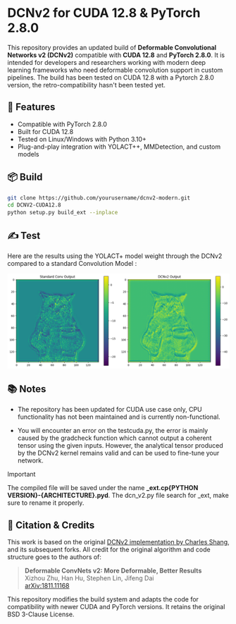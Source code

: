 # DCNv2 for CUDA 12.8 & PyTorch 2.8.0

This repository provides an updated build of **Deformable Convolutional Networks v2 (DCNv2)** compatible with **CUDA 12.8** and **PyTorch 2.8.0**. It is intended for developers and researchers working with modern deep learning frameworks who need deformable convolution support in custom pipelines. The build has been tested on CUDA 12.8 with a Pytorch 2.8.0 version, the retro-compatibility hasn't been tested yet.

## 🔧 Features

- Compatible with PyTorch 2.8.0
- Built for CUDA 12.8
- Tested on Linux/Windows with Python 3.10+
- Plug-and-play integration with YOLACT++, MMDetection, and custom models

## 📦 Build

```bash
git clone https://github.com/yourusername/dcnv2-modern.git
cd DCNV2-CUDA12.8
python setup.py build_ext --inplace
```

## ✍️ Test

Here are the results using the YOLACT+ model weight through the DCNv2 compared to a standard Convolution Model :

<img src="./img/dcn_v2_output.png"></img>

## 📚 Notes

- The repository has been updated for CUDA use case only, CPU functionality has not been maintained and is currently non-functional.

- You will encounter an error on the testcuda.py, the error is mainly caused by the gradcheck function which cannot output a coherent tensor using the given inputs. However, the analytical tensor produced by the DCNv2 kernel remains valid and can be used to fine-tune your network.

> [!IMPORTANT]  
> The compiled file will be saved under the name **_ext.cp{PYTHON VERSION}-{ARCHITECTURE}.pyd**. The dcn_v2.py file search for _ext, make sure to rename it properly.

## 📄 Citation & Credits

This work is based on the original [DCNv2 implementation by Charles Shang](https://github.com/CharlesShang/DCNv2), and its subsequent forks. All credit for the original algorithm and code structure goes to the authors of:

> **Deformable ConvNets v2: More Deformable, Better Results**  
> Xizhou Zhu, Han Hu, Stephen Lin, Jifeng Dai  
> [arXiv:1811.11168](https://arxiv.org/abs/1811.11168)


This repository modifies the build system and adapts the code for compatibility with newer CUDA and PyTorch versions. It retains the original BSD 3-Clause License.